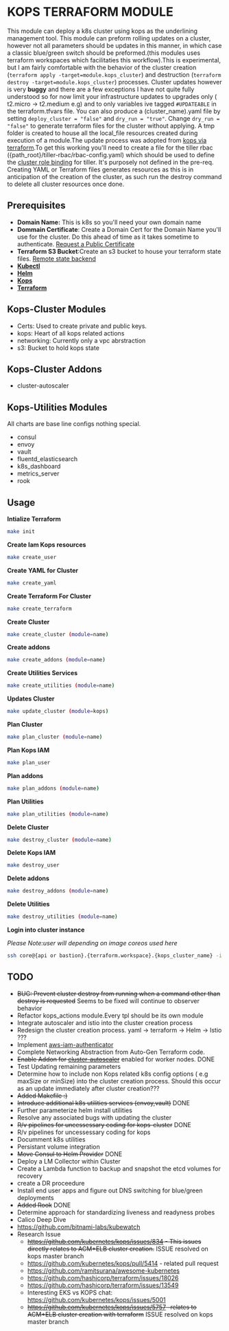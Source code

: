 # **KOPS TERRAFORM MODULE**

This module can deploy a k8s cluster using kops as the underlining management tool. This module can preform rolling updates on a cluster, however not all parameters should be updates in this manner, in which case a classic blue/green switch should be preformed.(this modules uses terraform workspaces which facilitaties this workflow).This is experimental, but I am fairly comfortable with the behavior of the cluster creation (`terraform apply -target=module.kops_cluster`) and destruction (`terraform destroy -target=module.kops_cluster`) processes. Cluster updates however is very **buggy** and there are a few exceptions I have not quite fully understood so for now limit your infrastructure updates to upgrades only ( t2.micro -> t2.medium e.g) and to only variables ive tagged `#UPDATEABLE` in the terraform.tfvars file. You can also produce a (cluster_name).yaml file by setting `deploy_cluster = "false"` and `dry_run = "true"`. Change `dry_run = "false"` to generate terraform files for the cluster without applying. A tmp folder is created to house all the local_file resources created during execution of a module.The update process was adopted from [kops via terraform](https://github.com/kubernetes/kops/blob/master/docs/terraform.md).To get this working you'll need to create a file for the tiller rbac ({path_root}/tiller-rbac/rbac-config.yaml) which should be used to define the [cluster role binding](https://github.com/helm/helm/blob/master/docs/rbac.md) for tiller. It's purposely not defined in the pre-req. Creating YAML or Terraform files generates resources as this is in anticipation of the creation of the cluster, as such run
the destroy command to delete all cluster resources once done.

## **Prerequisites**

- **Domain Name:** This is k8s so you'll need your own domain name
- **Dommain Certificate**: Create a Domain Cert for the Domain Name you'll use for the cluster. Do this ahead of time as it takes sometime to authenticate. [Request a Public Certificate](https://docs.aws.amazon.com/acm/latest/userguide/gs-acm-request-public.html)
- **Terraform S3 Bucket**:Create an s3 bucket to house your terraform state files. [Remote state backend](https://www.terraform.io/docs/backends/types/s3.html)
- [**Kubectl**](https://kubernetes.io/docs/tasks/tools/install-kubectl/)
- [**Helm**](https://docs.helm.sh/using_helm/)
- [**Kops**](https://github.com/kubernetes/kops/blob/master/docs/install.md)
- [**Terraform**](https://youdontgetalink.lookitupyaself)

## **Kops-Cluster Modules**

- Certs: Used to create private and public keys.
- kops: Heart of all kops related actions
- networking: Currently only a vpc abrstraction
- s3: Bucket to hold kops state

## **Kops-Cluster Addons**

- cluster-autoscaler

## **Kops-Utilities Modules**

All charts are base line configs nothing special.

- consul
- envoy
- vault
- fluentd_elasticsearch
- k8s_dashboard
- metrics_server
- rook

## **Usage**

**Intialize Terraform**

```bash
make init
```

**Create Iam Kops resources**

```bash
make create_user
```

**Create YAML for Cluster**

```bash
make create_yaml
```

**Create Terraform For Cluster**

```bash
make create_terraform
```

**Create Cluster**

```bash
make create_cluster (module=name)
```

**Create addons**

```bash
make create_addons (module=name)
```

**Create Utilities Services**

```bash
make create_utilities (module=name)
```

**Updates Cluster**

```bash
make update_cluster (module=kops)
```

**Plan Cluster**

```bash
make plan_cluster (module=name)
```

**Plan Kops IAM**

```bash
make plan_user
```

**Plan addons**

```bash
make plan_addons (module=name)
```

**Plan Utilities**

```bash
make plan_utilities (module=name)
```

**Delete Cluster**

```bash
make destroy_cluster (module=name)
```

**Delete Kops IAM**

```bash
make destroy_user
```

**Delete addons**

```bash
make destroy_addons (module=name)
```

**Delete Utilities**

```bash
make destroy_utilities (module=name)
```

**Login into cluster instance**

_Please Note:user will depending on image coreos used here_

```bash
ssh core@{api or bastion}.{terraform.workspace}.{kops_cluster_name} -i {project.root}/keys/{keypair_name}.pem
```

## **TODO**

- ~~BUG: Prevent cluster destroy from running when a command other than destroy is requested~~ Seems to be fixed will continue to observer behavior
- Refactor kops_actions module.Every tpl should be its own module
- Integrate autoscaler and istio into the cluster creation process
- Redesign the cluster creation process. yaml -> terraform -> Helm -> Istio ???
- Implement [aws-iam-authenticator](https://github.com/kubernetes-sigs/aws-iam-authenticator#kops-usage)
- Complete Networking Abstraction from Auto-Gen Terraform code.
- ~~Enable Addon for [cluster-autoscaler](https://github.com/kubernetes/kops/tree/master/addons/cluster-autoscaler)~~ enabled for worker nodes. DONE
- Test Updating remaining parameters
- Determine how to include non Kops related k8s config options ( e.g maxSize or minSize) into the cluster creation process. Should this occur as an update immediately after cluster creation???
- ~~Added Makefile :)~~
- ~~Introduce additional k8s utilities services (envoy,vault)~~ DONE
- Further parameterize helm install utilities
- Resolve any associated bugs with updating the cluster
- ~~R/v pipelines for uncessessary coding for kops-cluster~~ DONE
- R/v pipelines for uncessessary coding for kops
- Documment k8s utilities
- Persistant volume integration
- ~~Move Consul to Helm Provider~~ DONE
- Deploy a LM Collector within Cluster
- Create a Lambda function to backup and snapshot the etcd volumes for recovery
- create a DR proceedure
- Install end user apps and figure out DNS switching for blue/green deployments
- ~~Added Rook~~ DONE
- Determine approach for standardizing liveness and readyness probes
- Calico Deep Dive
- https://github.com/bitnami-labs/kubewatch
- Research Issue
  - ~~https://github.com/kubernetes/kops/issues/834 - This issues directly relates to ACM+ELB cluster creation.~~ ISSUE resolved on kops master branch
  - https://github.com/kubernetes/kops/pull/5414 - related pull request
  - https://github.com/ramitsurana/awesome-kubernetes
  - https://github.com/hashicorp/terraform/issues/18026
  - https://github.com/hashicorp/terraform/issues/13549
  - Interesting EKS vs KOPS chat: https://github.com/kubernetes/kops/issues/5001
  - ~~https://github.com/kubernetes/kops/issues/5757 -relates to ACM+ELB cluster creation with terraform~~ ISSUE resolved on kops master branch
